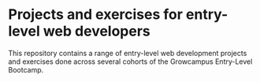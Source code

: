 # Projects and exercises for entry-level web developers

This repository contains a range of entry-level web development projects and exercises done across several cohorts of the Growcampus Entry-Level Bootcamp. 
